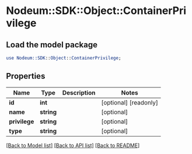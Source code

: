 # Nodeum::SDK::Object::ContainerPrivilege

## Load the model package
```perl
use Nodeum::SDK::Object::ContainerPrivilege;
```

## Properties
Name | Type | Description | Notes
------------ | ------------- | ------------- | -------------
**id** | **int** |  | [optional] [readonly] 
**name** | **string** |  | [optional] 
**privilege** | **string** |  | [optional] 
**type** | **string** |  | [optional] 

[[Back to Model list]](../README.md#documentation-for-models) [[Back to API list]](../README.md#documentation-for-api-endpoints) [[Back to README]](../README.md)


